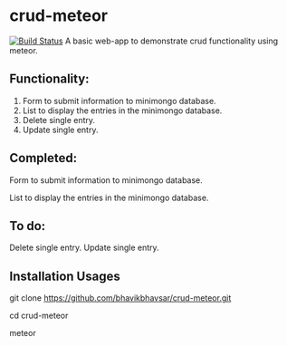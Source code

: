 # crud-meteor
[![Build Status](https://travis-ci.org/bhavikbhavsar/crud-meteor.png)](https://travis-ci.org/bhavikbhavsar/crud-meteor)
A basic web-app to demonstrate crud functionality using meteor.

## **Functionality:**
1. Form to submit information to minimongo database.
2. List to display the entries in the minimongo database.
3. Delete single entry.
4. Update single entry.

## **Completed:**
Form to submit information to minimongo database.

List to display the entries in the minimongo database.

## **To do:**
Delete single entry.
Update single entry.

## **Installation Usages**
git clone https://github.com/bhavikbhavsar/crud-meteor.git

cd crud-meteor

meteor

